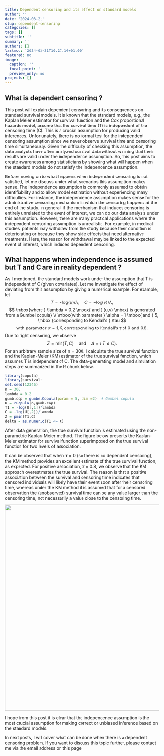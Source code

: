 ```yaml
---
title: Dependent censoring and its effect on standard models 
author: ''
date: '2024-03-21'
slug: dependent-censoring
categories: []
tags: []
subtitle: ''
summary: ''
authors: []
lastmod: '2024-03-21T10:27:14+01:00'
featured: no
image:
  caption: ''
  focal_point: ''
  preview_only: no
projects: []
---
```


## What is dependent censoring ?

This post will explain dependent censoring and its consequences on standard survival models. It is known that the standard models, e.g., the Kaplan Meier estimator for survival function and the Cox proportional hazards model, assume that the survival time (T) is independent of the censoring time (C). This is a crucial assumption for producing valid inferences. Unfortunately, there is no formal test for the independent censoring assumption since we never observe survival time and censoring time simultaneously. Given the difficulty of checking this assumption, the data analysts have often analyzed survival data without warning that their results are valid under the independence assumption. So, this post aims to create awareness among statisticians by showing what will happen when the standard models do not satisfy the independence assumption.


Before moving on to what happens when independent censoring is not satisfied, let me discuss under what scenarios this assumption makes sense. The independence assumption is commonly assumed to obtain identifiability and to allow model estimation without experiencing many difficulties. For instance, the independence assumption makes sense for the administrative censoring mechanism in which the censoring happens at the end of the study. In general, if the mechanism that induces
censoring is entirely unrelated to the event of interest,  we can do our data analysis under this assumption. However, there are many practical applications where the independent censoring assumption is unrealistic. For example, in medical studies, patients may withdraw from the
study because their condition is deteriorating or because they show side effects that need alternative treatments. Here, the reason for withdrawal may be linked to the expected event of interest, which induces dependent censoring. 

## What happens when independence is assumed but T and C are in reality dependent  ?

As I mentioned, the standard models work under the assumption that T is independent of C (given covariates). Let me investigate the effect of deviating from this assumption by giving a numerical example. For example, let 
$$
T = -\text{log}(u)/\lambda, \quad C = -\text{log}(v)/\lambda,
$$ 
$$
\mbox{where } \lambda = 0.2  \mbox{  and  } (u,v) \mbox{  is generated from a Gumbel copula} \\
\mbox{with parameter }
\alpha = 1 \mbox{ and } 5, \mbox {corresponding to  Kendall's } \tau 
$$ 
$$
\mbox{with parameter }
\alpha = 1, 5, \mbox {corresponding to  Kendall's } \tau \mbox{ of 0 and 0.8.}
$$ 
Due to right censoring, we observe 
$$
Z = \mbox{min} (T,C) \quad \mbox{and} \quad \Delta = I(T \le C). 
$$
For an arbitrary sample size of n = 300, I calculate the true survival function and the Kaplan-Meier (KM) estimator of the true survival function, which assumes T is independent of C. The data-generating model and simulation steps are summarized in the R chunk below. 



```r
library(copula)
library(survival)
set.seed(12346)
n = 300
lambda = 0.2
gumb.cop = gumbelCopula(param = 5, dim =2)  # Gumbel copula
U = rCopula(n,gumb.cop)
T1 = -log(U[,1])/lambda
C = -log(U[,2])/lambda
Z = pmin(T1,C)
delta = as.numeric(T1 <= C)
```




After data generation, the true survival function is estimated using the non-parametric Kaplan-Meier method.  The figure below presents the Kaplan-Meier estimator for survival function
superimposed on the true survival function for two levels of association. 

It can be observed that when 𝝉 = 0 (so there is no dependent censoring),
the KM method provides an excellent estimate of the true survival function, as expected. For positive association, 𝝉 = 0.8, we observe that the KM approach overestimates the true survival. The reason is that a positive association between the survival and censoring time indicates that censored individuals will likely have their event soon after their censoring time, whereas under the KM method it is assumed that for a censored observation the (unobserved) survival time can be any value larger than the censoring time, not necessarily a value close to the censoring time. 

<img src="{{< blogdown/postref >}}index_files/figure-html/unnamed-chunk-3-1.png" width="672" />

I hope from this post it is clear that the independence
assumption is the most crucial assumption for making correct or unbiased
inference based on the standard models.

In next posts, I will cover what can be done when there is a dependent censoring problem. If you want to discuss this topic further, please contact me via the email address on this page. 




<!--
This very important assumption is usually overlooked by practitioners and completely ignored as if this assumption is not needed to make valid inferences.   

-->




